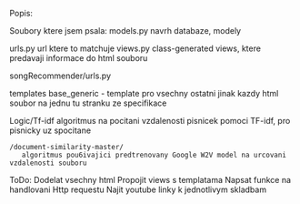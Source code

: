 Popis:

Soubory ktere jsem psala:
models.py
    navrh databaze, modely
    
urls.py
    url ktere to matchuje
views.py
    class-generated views, ktere predavaji informace do html souboru
    
songRecommender/urls.py

templates
    base_generic - template pro vsechny ostatni
    jinak kazdy html soubor na jednu tu stranku ze specifikace
    
Logic/Tf-idf
    algoritmus na pocitani vzdalenosti pisnicek pomoci TF-idf, pro pisnicky uz spocitane
    
    /document-similarity-master/
       algoritmus pou6ivajici predtrenovany Google W2V model na urcovani vzdalenosti souboru
       
ToDo:
    Dodelat vsechny html
    Propojit views s templatama
    Napsat funkce na handlovani Http requestu
    Najit youtube linky k jednotlivym skladbam     
 
